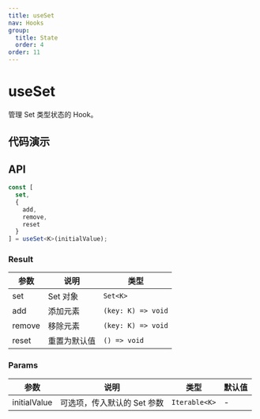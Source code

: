```yaml
---
title: useSet
nav: Hooks
group:
  title: State
  order: 4
order: 11
---
```


# useSet

管理 Set 类型状态的 Hook。

## 代码演示

<code src="./demo/demo1.tsx"></code>

## API

```typescript
const [
  set,
  {
    add,
    remove,
    reset
  }
] = useSet<K>(initialValue);
```

### Result

| 参数   | 说明         | 类型               |
| ------ | ------------ | ------------------ |
| set    | Set 对象     | `Set<K>`           |
| add    | 添加元素     | `(key: K) => void` |
| remove | 移除元素     | `(key: K) => void` |
| reset  | 重置为默认值 | `() => void`       |

### Params

| 参数         | 说明                        | 类型          | 默认值 |
| ------------ | --------------------------- | ------------- | ------ |
| initialValue | 可选项，传入默认的 Set 参数 | `Iterable<K>` | -      |
